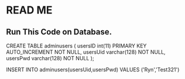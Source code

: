 # READ ME



## Run This Code on Database.

CREATE TABLE adminusers (
    usersID int(11) PRIMARY KEY AUTO_INCREMENT NOT NULL,
    usersUid varchar(128) NOT NULL,
    usersPwd varchar(128) NOT NULL
);

INSERT INTO adminusers(usersUid,usersPwd)
VALUES ('Ryn','Test321')
